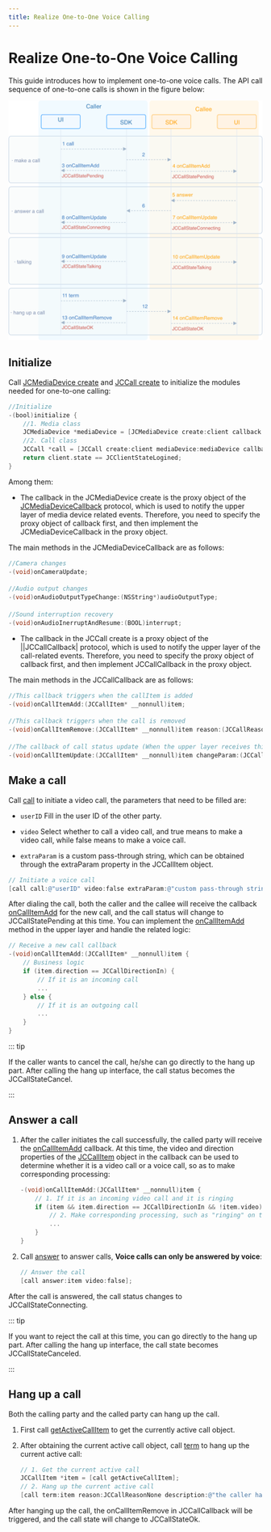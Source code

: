 ```yaml
---
title: Realize One-to-One Voice Calling
---
```

# Realize One-to-One Voice Calling

This guide introduces how to implement one-to-one voice calls. The API
call sequence of one-to-one calls is shown in the figure below:

![../../../../\_images_en/1-1workflowios.png](../../../../_images_en/1-1workflowios.png)

## Initialize

Call [JCMediaDevice
create](https://developer.juphoon.com/portal/reference/V2.1/ios/Classes/JCMediaDevice.html#//api/name/create:callback:)
and [JCCall
create](https://developer.juphoon.com/portal/reference/V2.1/ios/Classes/JCCall.html#//api/name/create:mediaDevice:callback:)
to initialize the modules needed for one-to-one calling:

``````objectivec
//Initialize
-(bool)initialize {
    //1. Media class
    JCMediaDevice *mediaDevice = [JCMediaDevice create:client callback:self];
    //2. Call class
    JCCall *call = [JCCall create:client mediaDevice:mediaDevice callback:self];
    return client.state == JCClientStateLogined;
}
``````

Among them:

- The callback in the JCMediaDevice create is the proxy object of the
    [JCMediaDeviceCallback](https://developer.juphoon.com/portal/reference/V2.1/ios/Protocols/JCMediaDeviceCallback.html)
    protocol, which is used to notify the upper layer of media device
    related events. Therefore, you need to specify the proxy object of
    callback first, and then implement the JCMediaDeviceCallback in the
    proxy object.

The main methods in the JCMediaDeviceCallback are as follows:

``````objectivec
//Camera changes
-(void)onCameraUpdate;

//Audio output changes
-(void)onAudioOutputTypeChange:(NSString*)audioOutputType;

//Sound interruption recovery
-(void)onAudioInerruptAndResume:(BOOL)interrupt;
``````

- The callback in the JCCall create is a proxy object of the
    ||JCCallCallback| protocol, which is used to notify the upper layer
    of the call-related events. Therefore, you need to specify the proxy
    object of callback first, and then implement JCCallCallback in the
    proxy object.

The main methods in the JCCallCallback are as follows:

``````objectivec
//This callback triggers when the callItem is added
-(void)onCallItemAdd:(JCCallItem* __nonnull)item;

//This callback triggers when the call is removed
-(void)onCallItemRemove:(JCCallItem* __nonnull)item reason:(JCCallReason)reason description:(NSString * __nullable)description;

//The callback of call status update (When the upper layer receives this callback, you can obtain all the information and status of the call according to the JCCallItem object, thereby updating the call related UI)
-(void)onCallItemUpdate:(JCCallItem* __nonnull)item changeParam:(JCCallChangeParam * __nullable)changeParam;
``````

## Make a call

Call
[call](https://developer.juphoon.com/portal/reference/V2.1/ios/Classes/JCCall.html#//api/name/call:video:extraParam:)
to initiate a video call, the parameters that need to be filled are:

- `userID` Fill in the user ID of the other party.

- `video` Select whether to call a video call, and true means to make
    a video call, while false means to make a voice call.

- `extraParam` is a custom pass-through string, which can be obtained
    through the extraParam property in the JCCallItem object.

``````objectivec
// Initiate a voice call
[call call:@"userID" video:false extraParam:@"custom pass-through string"];
``````

After dialing the call, both the caller and the callee will receive the
callback
[onCallItemAdd](https://developer.juphoon.com/portal/reference/V2.1/ios/Protocols/JCCallCallback.html#//api/name/onCallItemAdd:)
for the new call, and the call status will change to JCCallStatePending
at this time. You can implement the
[onCallItemAdd](https://developer.juphoon.com/portal/reference/V2.1/ios/Protocols/JCCallCallback.html#//api/name/onCallItemAdd:)
method in the upper layer and handle the related logic:

``````objectivec
// Receive a new call callback
-(void)onCallItemAdd:(JCCallItem* __nonnull)item {
    // Business logic
    if (item.direction == JCCallDirectionIn) {
        // If it is an incoming call
        ...
    } else {
        // If it is an outgoing call
        ...
    }
}
``````

::: tip

If the caller wants to cancel the call, he/she can go directly to the
hang up part. After calling the hang up interface, the call status
becomes the JCCallStateCancel.

:::

## Answer a call

1. After the caller initiates the call successfully, the called party
    will receive the
    [onCallItemAdd](https://developer.juphoon.com/portal/reference/V2.1/ios/Protocols/JCCallCallback.html#//api/name/onCallItemAdd:)
    callback. At this time, the video and direction properties of the
    [JCCallItem](https://developer.juphoon.com/portal/reference/V2.1/ios/Classes/JCCallItem.html)
    object in the callback can be used to determine whether it is a
    video call or a voice call, so as to make corresponding processing:

    ``````objectivec
    -(void)onCallItemAdd:(JCCallItem* __nonnull)item {
        // 1. If it is an incoming video call and it is ringing
        if (item && item.direction == JCCallDirectionIn && !item.video) {
            // 2. Make corresponding processing, such as "ringing" on the interface
            ...
        }
    }
    ``````

2. Call
    [answer](https://developer.juphoon.com/portal/reference/V2.1/ios/Classes/JCCall.html#//api/name/answer:video:)
    to answer calls, **Voice calls can only be answered by voice**:

    ``````objectivec
    // Answer the call
    [call answer:item video:false];
    ``````

After the call is answered, the call status changes to
JCCallStateConnecting.

::: tip

If you want to reject the call at this time, you can go directly to the
hang up part. After calling the hang up interface, the call state
becomes JCCallStateCanceled.

:::

## Hang up a call

Both the calling party and the called party can hang up the call.

1. First call
    [getActiveCallItem](https://developer.juphoon.com/portal/reference/V2.1/ios/Classes/JCCall.html#//api/name/getActiveCallItem)
    to get the currently active call object.

2. After obtaining the current active call object, call
    [term](https://developer.juphoon.com/portal/reference/V2.1/ios/Classes/JCCall.html#//api/name/term:reason:description:)
    to hang up the current active call:

    ``````objectivec
    // 1. Get the current active call
    JCCallItem *item = [call getActiveCallItem];
    // 2. Hang up the current active call
    [call term:item reason:JCCallReasonNone description:@"the caller hangs up"];
    ``````

After hanging up the call, the onCallItemRemove in JCCallCallback will
be triggered, and the call state will change to JCCallStateOk.
